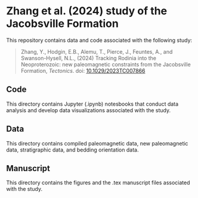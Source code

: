 # Zhang et al. (2024) study of the Jacobsville Formation

This repository contains data and code associated with the following study:

> Zhang, Y., Hodgin, E.B., Alemu, T., Pierce, J., Feuntes, A., and Swanson-Hysell, N.L., (2024) Tracking Rodinia into the Neoproterozoic: new paleomagnetic constraints from the Jacobsville Formation, *Tectonics*. doi: [10.1029/2023TC007866](https://doi.org/10.1029/2023TC007866)

## Code

This directory contains Jupyter (.ipynb) notesbooks that conduct data analysis and develop data visualizations associated with the study.

## Data

This directory contains compiled paleomagnetic data, new paleomagnetic data, stratigraphic data, and bedding orientation data.

## Manuscript

This directory contains the figures and the .tex manuscript files associated with the study.

